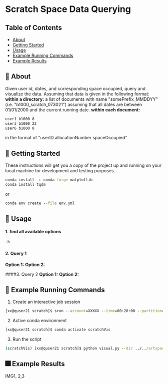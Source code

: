
# Scratch Space Data Querying


## Table of Contents

- [About](#about)
- [Getting Started](#getting_started)
- [Usage](#usage)
- [Example Running Commands](#running)
- [Example Results](#results)


## 🧐 About <a name = "about"></a>
Given user id, dates, and corresponding space occupied, query and visualize the data. Assuming that data is given in the following format:
**within a directory:**
    a list of documents with name "somePrefix_MMDDYY" (i.e. "b1000_scratch_073021") assuming that all dates are between 01/01/2000 and the current running date.
**within each document:**
```bat
user1 b1000 8
user3 b1000 22
user6 b1000 0
```
in the format of "userID allocationNumber spaceOccupied"

## 🏁 Getting Started <a name = "getting_started"></a>

These instructions will get you a copy of the project up and running on your local machine for development and testing purposes.

```bat
conda install -c conda-forge matplotlib
conda install tqdm
```
or
```bat
conda env create --file env.yml
```

## 🎈 Usage <a name="usage"></a>

#### 1. find all available options
```bat
-h 
```
#### 2. Query 1

**Option 1:** 
**Option 2:** 

####3. Query 2
**Option 1:** 
**Option 2:** 

## 🚀 Example Running Commands <a name = "running"></a>

1. Create an interactive job session
```bat
[xx@quser21 scratch]$ srun --account=XXXXX --time=00:20:00 --partition=buyin --mem=64G  --pty bash -l
```

2. Active conda environment
```bat
[xx@quser21 scratch]$ conda activate scratchVis
```

3. Run the script
```bat
(scratchVis) [xx@quser21 scratch]$ python visual.py --dir ../../artspace_reports/daily/scratch --spaceThresh 10000
```

## 🎆 Example Results <a name = "results"></a>

IMG1, 2,3